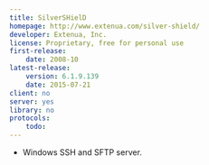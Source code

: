 ```yaml
---
title: SilverSHielD
homepage: http://www.extenua.com/silver-shield/
developer: Extenua, Inc.
license: Proprietary, free for personal use
first-release:
    date: 2008-10
latest-release:
    version: 6.1.9.139
    date: 2015-07-21
client: no
server: yes
library: no
protocols:
    todo:
---
```

* Windows SSH and SFTP server.
